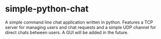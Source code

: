 # simple-python-chat

A simple command line chat application written in python. Features a TCP server for managing users and chat requests and a simple UDP channel for direct chats between users. A GUI will be added in the future. 
